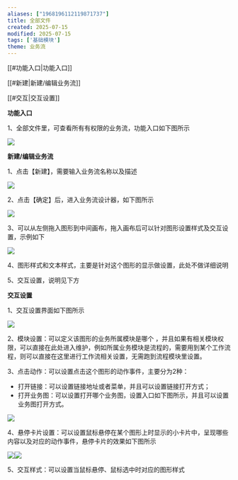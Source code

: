 ```yaml
---
aliases: ["1968196112119871737"]
title: 全部文件
created: 2025-07-15
modified: 2025-07-15
tags: ['基础模块']
theme: 业务流
---
```


[[#功能入口|功能入口]]

[[#新建|新建/编辑业务流]]

[[#交互|交互设置]]

**功能入口**

1、全部文件里，可查看所有有权限的业务流，功能入口如下图所示

![](bc1fe9b36afffe4ce6dcd06703938298.jpg)

**新建/编辑业务流**

1、点击【新建】，需要输入业务流名称以及描述

![](0750a842bdd75a990f260239e6f5af72.jpg)

2、点击【确定】后，进入业务流设计器，如下图所示

![](271f361efc813dff99d86e71324f1fca.jpg)

3、可以从左侧拖入图形到中间画布，拖入画布后可以针对图形设置样式及交互设置，示例如下

![](38009705709e399b2b829b0939c9113e.jpg)

4、图形样式和文本样式，主要是针对这个图形的显示做设置，此处不做详细说明

5、交互设置，说明见下方

**交互设置**

1、交互设置界面如下图所示

![](c34546ceb0dfe6e530d785cf3d064aa2.jpg)

2、模块设置：可以定义该图形的业务所属模块是哪个 ，并且如果有相关模块权限，可以直接在此处进入维护，例如所属业务模块是流程的，需要用到某个工作流程，则可以直接在这里进行工作流相关设置，无需跑到流程模块里设置。

3、点击动作：可以设置点击这个图形的动作事件，主要分为2种：

- 打开链接：可以设置链接地址或者菜单，并且可以设置链接打开方式；
- 打开业务图：可以设置打开哪个业务图，设置入口如下图所示，并且可以设置业务图打开方式。

![](d0e56dceebcb94ff52451cbae81524fb.jpg)

4、悬停卡片设置：可以设置鼠标悬停在某个图形上时显示的小卡片中，呈现哪些内容以及对应的动作事件，悬停卡片的效果如下图所示

![](5f9fec8d850d0c3bbede8da044396a02.jpg)![](fc6884c03843c0fdba5889b6343a26f9.jpg)

5、交互样式：可以设置当鼠标悬停、鼠标选中时对应的图形样式